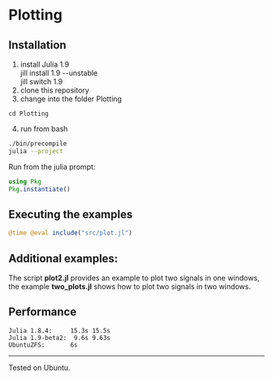 # Plotting

## Installation
1. install Julia 1.9  
   jill install 1.9 --unstable  
   jill switch 1.9
2. clone this repository
3. change into the folder Plotting
```
cd Plotting
```
4. run from bash
```bash
./bin/precompile
julia --project
```
Run from the julia prompt:
```julia
using Pkg
Pkg.instantiate()
```
## Executing the examples
```julia
@time @eval include("src/plot.jl")
```

## Additional examples:
The script **plot2.jl** provides an example to plot two signals in one windows, the example **two_plots.jl** shows how to plot two signals in two windows.

## Performance
```
Julia 1.8.4:     15.3s 15.5s  
Julia 1.9-beta2:  9.6s 9.63s
UbuntuZFS:       6s
```

---



Tested on Ubuntu.
